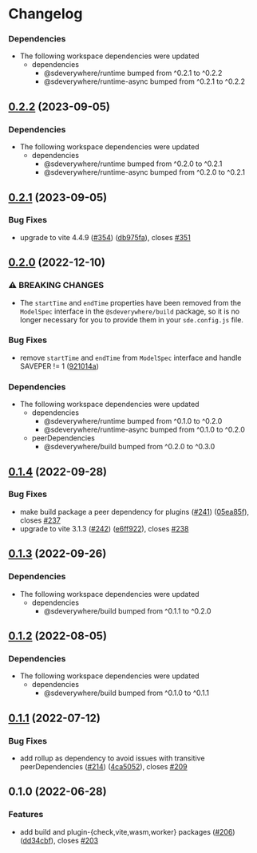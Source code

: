 # Changelog

### Dependencies

* The following workspace dependencies were updated
  * dependencies
    * @sdeverywhere/runtime bumped from ^0.2.1 to ^0.2.2
    * @sdeverywhere/runtime-async bumped from ^0.2.1 to ^0.2.2

## [0.2.2](https://github.com/climateinteractive/SDEverywhere/compare/plugin-worker-v0.2.1...plugin-worker-v0.2.2) (2023-09-05)


### Dependencies

* The following workspace dependencies were updated
  * dependencies
    * @sdeverywhere/runtime bumped from ^0.2.0 to ^0.2.1
    * @sdeverywhere/runtime-async bumped from ^0.2.0 to ^0.2.1

## [0.2.1](https://github.com/climateinteractive/SDEverywhere/compare/plugin-worker-v0.2.0...plugin-worker-v0.2.1) (2023-09-05)


### Bug Fixes

* upgrade to vite 4.4.9 ([#354](https://github.com/climateinteractive/SDEverywhere/issues/354)) ([db975fa](https://github.com/climateinteractive/SDEverywhere/commit/db975fa47705e22005d0c04500567d3480502f52)), closes [#351](https://github.com/climateinteractive/SDEverywhere/issues/351)

## [0.2.0](https://github.com/climateinteractive/SDEverywhere/compare/plugin-worker-v0.1.4...plugin-worker-v0.2.0) (2022-12-10)


### ⚠ BREAKING CHANGES

* The `startTime` and `endTime` properties have been removed from the `ModelSpec` interface in the `@sdeverywhere/build` package, so it is no longer necessary for you to provide them in your `sde.config.js` file.

### Bug Fixes

* remove `startTime` and `endTime` from `ModelSpec` interface and handle SAVEPER != 1 ([921014a](https://github.com/climateinteractive/SDEverywhere/commit/921014aeeda646a130ac324823ab5633d6abcdfa))


### Dependencies

* The following workspace dependencies were updated
  * dependencies
    * @sdeverywhere/runtime bumped from ^0.1.0 to ^0.2.0
    * @sdeverywhere/runtime-async bumped from ^0.1.0 to ^0.2.0
  * peerDependencies
    * @sdeverywhere/build bumped from ^0.2.0 to ^0.3.0

## [0.1.4](https://github.com/climateinteractive/SDEverywhere/compare/plugin-worker-v0.1.3...plugin-worker-v0.1.4) (2022-09-28)


### Bug Fixes

* make build package a peer dependency for plugins ([#241](https://github.com/climateinteractive/SDEverywhere/issues/241)) ([05ea85f](https://github.com/climateinteractive/SDEverywhere/commit/05ea85f256ceed064018cdfab1bd6d52a7dca735)), closes [#237](https://github.com/climateinteractive/SDEverywhere/issues/237)
* upgrade to vite 3.1.3 ([#242](https://github.com/climateinteractive/SDEverywhere/issues/242)) ([e6ff922](https://github.com/climateinteractive/SDEverywhere/commit/e6ff922f002411b83a9ab0688c5a65433b8f4d61)), closes [#238](https://github.com/climateinteractive/SDEverywhere/issues/238)

## [0.1.3](https://github.com/climateinteractive/SDEverywhere/compare/plugin-worker-v0.1.2...plugin-worker-v0.1.3) (2022-09-26)

### Dependencies

* The following workspace dependencies were updated
  * dependencies
    * @sdeverywhere/build bumped from ^0.1.1 to ^0.2.0


## [0.1.2](https://github.com/climateinteractive/SDEverywhere/compare/plugin-worker-v0.1.1...plugin-worker-v0.1.2) (2022-08-05)

### Dependencies

* The following workspace dependencies were updated
  * dependencies
    * @sdeverywhere/build bumped from ^0.1.0 to ^0.1.1

## [0.1.1](https://github.com/climateinteractive/SDEverywhere/compare/plugin-worker-v0.1.0...plugin-worker-v0.1.1) (2022-07-12)


### Bug Fixes

* add rollup as dependency to avoid issues with transitive peerDependencies ([#214](https://github.com/climateinteractive/SDEverywhere/issues/214)) ([4ca5052](https://github.com/climateinteractive/SDEverywhere/commit/4ca50521ddac2f6d9434b20cd272684bf26d95e2)), closes [#209](https://github.com/climateinteractive/SDEverywhere/issues/209)

## 0.1.0 (2022-06-28)


### Features

* add build and plugin-{check,vite,wasm,worker} packages ([#206](https://github.com/climateinteractive/SDEverywhere/issues/206)) ([dd34cbf](https://github.com/climateinteractive/SDEverywhere/commit/dd34cbfcc0b8b3fb1655c8aa64fb919f9757b8be)), closes [#203](https://github.com/climateinteractive/SDEverywhere/issues/203)
